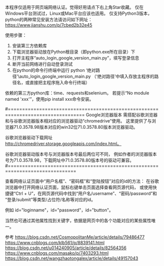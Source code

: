 
本程序仅适用于网页端网络认证。觉得好用请点下右上角Star收藏。
仅在Windows平台测试过，Linux或Mac平台应该也适用。
仅支持Python3版本，python的两种常见安装方法请访问如下网址：
https://www.jianshu.com/p/7cbed2b32e45

使用步骤：
1. 安装第三方依赖库
2. 下载浏览器驱动放在Python根目录（即python.exe所在目录）下
3. 打开主程序“auto_login_google_version_main.py”，填写登录信息
4. 断开当前网络进行自动登录测试
5. 在python的命令行终端中运行 python ‘绝对路径’\auto_login_google_version_main.py
（‘绝对路径’中填入存放主程序的路径名，或直接把主程序拖入命令行终端）

依赖的第三方python库：time、requests和selenium。
若提示“No module named 'xxx'”，使用pip install xxx命令安装。

#=================================================================================
Google浏览器版本
需搭配谷歌浏览器和与谷歌浏览器版本相对应的浏览器驱动“chromedrive”使用。
这里提供了与浏览器71.0.3578.98版本对应的win32位71.0.3578.80版本浏览器驱动。

谷歌浏览器驱动下载网址 http://chromedriver.storage.googleapis.com/index.html。

谷歌浏览器驱动版本号与浏览器版本号最后两位可不同，
例如作者的浏览器版本号为71.0.3578.98，下载网址中71.0.3578.80版本号的驱动可兼容。
#==============================================================================

查看网络认证页面中“用户名框”、“密码框”和“登陆按钮”对应的id的方法：
在谷歌浏览器中打开网络认证页面，鼠标右键单击页面选择查看网页源代码，
或使用快捷键“Ctrl + U”，在网页源代码中找到“用户名/username”、“密码/password”和
“登录/submit”等类型/占位符/名称等对应的id。

例如 id="loginname"，id="password"，id="button"。

当然也可通过其他属性找到关键字，依据是网页中的各个功能对应的某些属性唯一。


参考
https://blog.csdn.net/CosmopolitanMe/article/details/79486477
https://www.cnblogs.com/klb561/p/8839141.html
https://blog.csdn.net/u014240905/article/details/82564356
https://www.cnblogs.com/masako/p/7403293.html
https://blog.csdn.net/wangzhaotongalex/article/details/49157043
